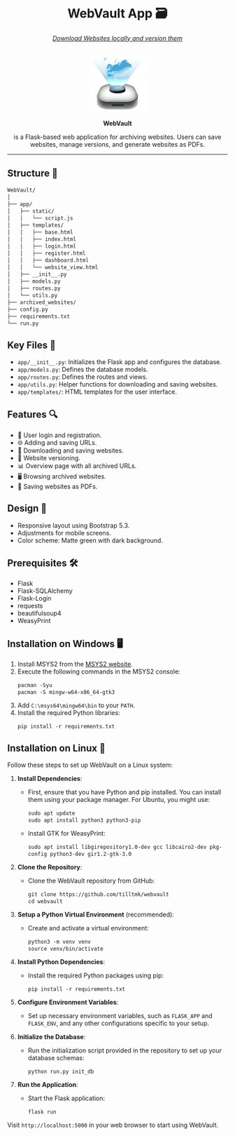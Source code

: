 <div align="center">
<h1>WebVault App 🗃️</h1> 
<h6><u>Download Websites locally and version them</u></h6>

 <img src="icon/icon_web.png">

<b>WebVault</b><p> is a Flask-based web application for archiving websites. Users can save websites, manage versions, and generate websites as PDFs.</p>

</div>

---

## Structure 📂

```
WebVault/
│
├── app/
│   ├── static/
│   │   └── script.js
│   ├── templates/
│   │   ├── base.html
│   │   ├── index.html
│   │   ├── login.html
│   │   ├── register.html
│   │   ├── dashboard.html
│   │   └── website_view.html
│   ├── __init__.py
│   ├── models.py
│   ├── routes.py
│   └── utils.py
├── archived_websites/
├── config.py
├── requirements.txt
└── run.py
```

## Key Files 📑

- `app/__init__.py`: Initializes the Flask app and configures the database.
- `app/models.py`: Defines the database models.
- `app/routes.py`: Defines the routes and views.
- `app/utils.py`: Helper functions for downloading and saving websites.
- `app/templates/`: HTML templates for the user interface.

## Features 🔍

- 🔐 User login and registration.
- 🌐 Adding and saving URLs.
- 📁 Downloading and saving websites.
- 🔄 Website versioning.
- 📊 Overview page with all archived URLs.
- 🖥️ Browsing archived websites.
- 📄 Saving websites as PDFs.

## Design 🎨

- Responsive layout using Bootstrap 5.3.
- Adjustments for mobile screens.
- Color scheme: Matte green with dark background.

## Prerequisites 🛠️

- Flask
- Flask-SQLAlchemy
- Flask-Login
- requests
- beautifulsoup4
- WeasyPrint

## Installation on Windows 🖥️

1. Install MSYS2 from the [MSYS2 website](https://www.msys2.org/).
2. Execute the following commands in the MSYS2 console:
   ```
   pacman -Syu
   pacman -S mingw-w64-x86_64-gtk3
   ```
3. Add `C:\msys64\mingw64\bin` to your `PATH`.
4. Install the required Python libraries:
   ```
   pip install -r requirements.txt
   ```

## Installation on Linux 🐧

Follow these steps to set up WebVault on a Linux system:

1. **Install Dependencies**:
   - First, ensure that you have Python and pip installed. You can install them using your package manager. For Ubuntu, you might use:
     ```
     sudo apt update
     sudo apt install python3 python3-pip
     ```
   - Install GTK for WeasyPrint:
     ```
     sudo apt install libgirepository1.0-dev gcc libcairo2-dev pkg-config python3-dev gir1.2-gtk-3.0
     ```

2. **Clone the Repository**:
   - Clone the WebVault repository from GitHub:
     ```
     git clone https://github.com/tilltmk/webvault
     cd webvault
     ```

3. **Setup a Python Virtual Environment** (recommended):
   - Create and activate a virtual environment:
     ```
     python3 -m venv venv
     source venv/bin/activate
     ```

4. **Install Python Dependencies**:
   - Install the required Python packages using pip:
     ```
     pip install -r requirements.txt
     ```

5. **Configure Environment Variables**:
   - Set up necessary environment variables, such as `FLASK_APP` and `FLASK_ENV`, and any other configurations specific to your setup.

6. **Initialize the Database**:
   - Run the initialization script provided in the repository to set up your database schemas:
     ```
     python run.py init_db
     ```

7. **Run the Application**:
   - Start the Flask application:
     ```
     flask run
     ```

Visit `http://localhost:5000` in your web browser to start using WebVault.
